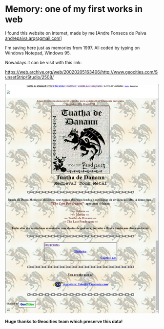 # Memory: one of my first works in web

I found this website on internet, made by me
[Andre Fonseca de Paiva andrepaiva.arq@gmail.com]

I'm saving here just as memories from 1997.
All coded by typing on Windows Notepad, Windows 95.

Nowadays it can be visit with this link:

https://web.archive.org/web/20020205163406/http://www.geocities.com/SunsetStrip/Studio/2508/

<img src="screenshot-1-800px.jpg.jpg">

**Huge thanks to Geocities team which preserve this data!**
